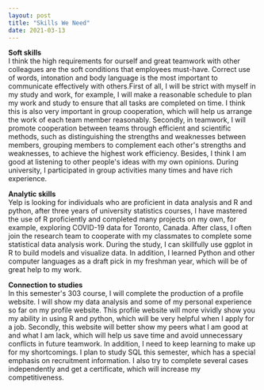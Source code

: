 ```yaml
---
layout: post
title: "Skills We Need"
date: 2021-03-13
---
```


<strong>Soft skills</strong><br/>
I think the high requirements for ourself and great teamwork with other colleagues are the
soft conditions that employees must-have. Correct use of words, intonation and body
language is the most important to communicate effectively with others.First of all, I will be
strict with myself in my study and work, for example, I will make a reasonable schedule to
plan my work and study to ensure that all tasks are completed on time. I think this is also very
important in group cooperation, which will help us arrange the work of each team member
reasonably. Secondly, in teamwork, I will promote cooperation between teams through
efficient and scientific methods, such as distinguishing the strengths and weaknesses between
members, grouping members to complement each other's strengths and weaknesses, to
achieve the highest work efficiency. Besides, I think I am good at listening to other people's
ideas with my own opinions. During university, I participated in group activities many times
and have rich experience.

<strong>Analytic skills</strong><br/>
Yelp is looking for individuals who are proficient in data analysis and R and python, after
three years of university statistics courses, I have mastered the use of R proficiently and
completed many projects on my own, for example, exploring COVID-19 data for Toronto,
Canada. After class, I often join the research team to cooperate with my classmates to
complete some statistical data analysis work. During the study, I can skillfully use ggplot in R
to build models and visualize data. In addition, I learned Python and other computer
languages as a draft pick in my freshman year, which will be of great help to my work.

<strong>Connection to studies</strong><br/>
In this semester's 303 course, I will complete the production of a profile website. I will show
my data analysis and some of my personal experience so far on my profile website. This
profile website will more vividly show you my ability in using R and python, which will be
very helpful when I apply for a job. Secondly, this website will better show my peers what I
am good at and what I am lack, which will help us save time and avoid unnecessary conflicts
in future teamwork. In addition, I need to keep learning to make up for my shortcomings. I
plan to study SQL this semester, which has a special emphasis on recruitment information. I
also try to complete several cases independently and get a certificate, which will increase my
competitiveness.
